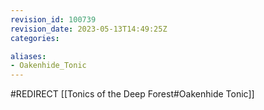 ```yaml
---
revision_id: 100739
revision_date: 2023-05-13T14:49:25Z
categories:

aliases:
- Oakenhide_Tonic
---
```


#REDIRECT [[Tonics of the Deep Forest#Oakenhide Tonic]]